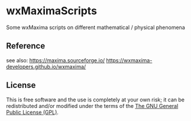 # wxMaximaScripts

Some wxMaxima scripts on different mathematical / physical phenomena

## Reference

see also: 
https://maxima.sourceforge.io/ 
https://wxmaxima-developers.github.io/wxmaxima/ 

## License

This is free software and the use is completely at your own risk;
it can be redistributed and/or modified under the terms of the [The GNU General Public License (GPL)](https://www.gnu.org/copyleft/gpl.html).
